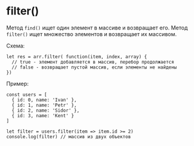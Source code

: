 # filter()
Метод `find()` ищет один элемент в массиве и возвращает его. Метод `filter()` ищет множество элементов и возвращает их массивом.

Схема:

    let res = arr.filter( function(item, index, array) {
      // true - элемент добавляется в массив, перебор продолжается
      // false - возвращает пустой массив, если элементы не найдены
    })

Пример:

    const users = [
      { id: 0, name: 'Ivan' },
      { id: 1, name: 'Petr' },
      { id: 2, name: 'Sidor' },
      { id: 3, name: 'Kent' }
    ]

    let filter = users.filter(item => item.id >= 2)
    console.log(filter) // массив из двух объектов
